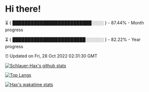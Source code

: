# Hi there!

⏳ { ██████████████████████████░░░░ } - 87.44% - Month progress

⏳ { ████████████████████████░░░░░░ } - 82.22% - Year progress

⏰ Updated on Fri, 28 Oct 2022 02:31:30 GMT


[![Schlauer-Hax's github stats](https://github-readme-stats.vercel.app/api?username=Schlauer-Hax&show_icons=true&theme=dark&count_private=true)](https://github.com/Schlauer-Hax)


[![Top Langs](https://github-readme-stats.vercel.app/api/top-langs/?username=Schlauer-Hax&layout=compact&theme=dark)](https://github.com/Schlauer-Hax?tab=repositories)


[![Hax's wakatime stats](https://github-readme-stats.vercel.app/api/wakatime?username=Hax&theme=dark)](https://wakatime.com/@Hax)


